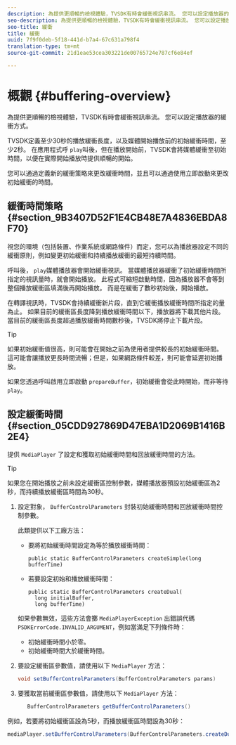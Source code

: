 ```yaml
---
description: 為提供更順暢的檢視體驗，TVSDK有時會緩衝視訊串流。 您可以設定播放器的緩衝方式。
seo-description: 為提供更順暢的檢視體驗，TVSDK有時會緩衝視訊串流。 您可以設定播放器的緩衝方式。
seo-title: 緩衝
title: 緩衝
uuid: 7f9f0deb-5f18-441d-b7a4-67c631a798f4
translation-type: tm+mt
source-git-commit: 21d1eae53cea303221de00765724e787cf6e84ef

---
```



# 概觀 {#buffering-overview}

為提供更順暢的檢視體驗，TVSDK有時會緩衝視訊串流。 您可以設定播放器的緩衝方式。

TVSDK定義至少30秒的播放緩衝長度，以及媒體開始播放前的初始緩衝時間，至少2秒。 在應用程式呼 `play`叫後，但在播放開始前，TVSDK會將媒體緩衝至初始時間，以便在實際開始播放時提供順暢的開始。

您可以通過定義新的緩衝策略來更改緩衝時間，並且可以通過使用立即啟動來更改初始緩衝的時間。

## 緩衝時間策略 {#section_9B3407D52F1E4CB48E7A4836EBDA8F70}

視您的環境（包括裝置、作業系統或網路條件）而定，您可以為播放器設定不同的緩衝原則，例如變更初始緩衝和持續播放緩衝的最短持續時間。

呼叫後， `play`媒體播放器會開始緩衝視訊。 當媒體播放器緩衝了初始緩衝時間所指定的視訊量時，就會開始播放。 此程式可縮短啟動時間，因為播放器不會等到整個播放緩衝區填滿後再開始播放。 而是在緩衝了數秒初始後，開始播放。

在轉譯視訊時，TVSDK會持續緩衝新片段，直到它緩衝播放緩衝時間所指定的量為止。 如果目前的緩衝區長度降到播放緩衝時間以下，播放器將下載其他片段。 當目前的緩衝區長度超過播放緩衝時間數秒後，TVSDK將停止下載片段。

>[!TIP]
>
>如果初始緩衝值很高，則可能會在開始之前為使用者提供較長的初始緩衝時間。 這可能會讓播放更長時間流暢；但是，如果網路條件較差，則可能會延遲初始播放。

如果您透過呼叫啟用立即啟動 `prepareBuffer`，初始緩衝會從此時開始，而非等待 `play`。

## 設定緩衝時間 {#section_05CDD927869D47EBA1D2069B1416B2E4}

提供 `MediaPlayer` 了設定和獲取初始緩衝時間和回放緩衝時間的方法。

>[!TIP]
>
>如果您在開始播放之前未設定緩衝區控制參數，媒體播放器預設初始緩衝區為2秒，而持續播放緩衝區時間為30秒。

1. 設定對象， `BufferControlParameters` 封裝初始緩衝時間和回放緩衝時間控制參數。

   此類提供以下工廠方法：

   * 要將初始緩衝時間設定為等於播放緩衝時間：

      ```
      public static BufferControlParameters createSimple(long bufferTime)
      ```

   * 若要設定初始和播放緩衝時間：

      ```
      public static BufferControlParameters createDual( 
        long initialBuffer,  
        long bufferTime)
      ```
   如果參數無效，這些方法會擲 `MediaPlayerException` 出錯誤代碼 `PSDKErrorCode.INVALID_ARGUMENT`，例如當滿足下列條件時：

   * 初始緩衝時間小於零。
   * 初始緩衝時間大於緩衝時間。


1. 要設定緩衝區參數值，請使用以下 `MediaPlayer` 方法：

   ```java
   void setBufferControlParameters(BufferControlParameters params)
   ```

1. 要獲取當前緩衝區參數值，請使用以下 `MediaPlayer` 方法：

   ```java
      BufferControlParameters getBufferControlParameters()  
   ```

<!--<a id="example_DE0580B3AD404635825D3301C1F096B6"></a>-->

例如，若要將初始緩衝區設為5秒，而播放緩衝區時間設為30秒：

```java
mediaPlayer.setBufferControlParameters(BufferControlParameters.createDual(5000, 30000));
```
